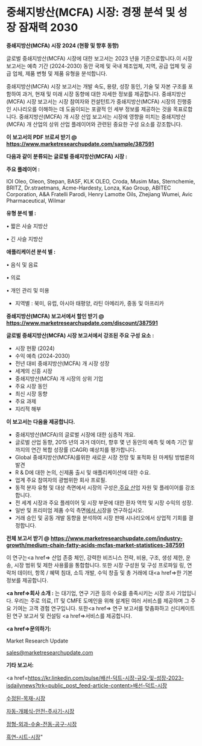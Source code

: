 # 중쇄지방산(MCFA) 시장: 경쟁 분석 및 성장 잠재력 2030

<strong>중쇄지방산(MCFA) 시장 2024 (현황 및 향후 동향)</strong>

글로벌 중쇄지방산(MCFA) 시장에 대한 보고서는 2023 년을 기준으로합니다.이 시장 보고서는 예측 기간 (2024-2030) 동안 국제 및 국내 제조업체, 지역, 공급 업체 및 공급 업체, 제품 변형 및 제품 유형을 분석합니다.

중쇄지방산(MCFA) 시장 보고서는 개발 속도, 용량, 성장 동인, 기술 및 자본 구조를 포함하여 과거, 현재 및 미래 시장 동향에 대한 자세한 정보를 제공합니다. 중쇄지방산(MCFA) 시장 보고서는 시장 참여자와 컨설턴트가 중쇄지방산(MCFA) 시장의 진행중인 시나리오를 이해하는 데 도움이되는 포괄적 인 세부 정보를 제공하는 것을 목표로합니다. 중쇄지방산(MCFA) 개 시장 산업 보고서는 시장에 영향을 미치는 중쇄지방산(MCFA) 개 산업의 상위 산업 플레이어와 관련된 중요한 구성 요소를 강조합니다.



<strong>이 보고서의 PDF 브로셔 받기 @ <a href=https://www.marketresearchupdate.com/sample/387591>https://www.marketresearchupdate.com/sample/387591</a></strong>



<strong>다음과 같이 분류되는 글로벌 중쇄지방산(MCFA) 시장 :</strong>



<strong>주요 플레이어 :</strong>

IOI Oleo, Oleon, Stepan, BASF, KLK OLEO, Croda, Musim Mas, Sternchemie, BRITZ, Dr.straetmans, Acme-Hardesty, Lonza, Kao Group, ABITEC Corporation, A&A Fratelli Parodi, Henry Lamotte Oils, Zhejiang Wumei, Avic Pharmaceutical, Wilmar



<strong>유형 분석 별 :</strong>

• 짧은 사슬 지방산

• 긴 사슬 지방산



<strong>애플리케이션 분석 별 :</strong>

• 음식 및 음료

• 의료

• 개인 관리 및 미용

<ul>
  <li>지역별 : 북미, 유럽, 아시아 태평양, 라틴 아메리카, 중동 및 아프리카</li>
</ul>


<strong>중쇄지방산(MCFA) 보고서에서 할인 받기 @ <a href=https://www.marketresearchupdate.com/discount/387591>https://www.marketresearchupdate.com/discount/387591</a></strong>



<strong>글로벌 중쇄지방산(MCFA) 시장 보고서에서 강조된 주요 구성 요소 :</strong>
<ul>
  <li>시장 현황 (2024)</li>
  <li>수익 예측 (2024-2030)</li>
  <li>전년 대비 중쇄지방산(MCFA) 개 시장 성장</li>
  <li>세계의 신흥 시장</li>
  <li>중쇄지방산(MCFA) 개 시장의 상위 기업</li>
  <li>주요 시장 동인</li>
  <li>최신 시장 동향</li>
  <li>주요 과제</li>
  <li>지리적 해부</li>
</ul>


<strong>이 보고서는 다음을 제공합니다.</strong>
<ul>
  <li>중쇄지방산(MCFA)의 글로벌 시장에 대한 심층적 개요.</li>
  <li>글로벌 산업 동향, 2015 년의 과거 데이터, 향후 몇 년 동안의 예측 및 예측 기간 말까지의 연간 복합 성장률 (CAGR) 예상치를 평가합니다.</li>
  <li>Global 중쇄지방산(MCFA)를위한 새로운 시장 전망 및 표적화 된 마케팅 방법론의 발견</li>
  <li>R &amp; D에 대한 논의, 신제품 출시 및 애플리케이션에 대한 수요.</li>
  <li>업계 주요 참여자의 광범위한 회사 프로필.</li>
  <li>동적 분자 유형 및 대상 측면에서 시장의 구성은<a href=> 주요 산</a>업 자원 및 플레이어를 강조합니다.</li>
  <li>전 세계 시장과 주요 플레이어 및 시장 부문에 대한 환자 역학 및 시장 수익의 성장.</li>
  <li>일반 및 프리미엄 제품 수익 측면<a href=>에서 시</a>장을 연구하십시오.</li>
  <li>거래 승인 및 공동 개발 동향을 분석하여 시장 판매 시나리오에서 상업적 기회를 결정합니다.</li>
</ul>



<strong>전체 보고서 받기 @ <a href=https://www.marketresearchupdate.com/industry-growth/medium-chain-fatty-acids-mcfas-market-statistices-387591>https://www.marketresearchupdate.com/industry-growth/medium-chain-fatty-acids-mcfas-market-statistices-387591</a></strong>

이 연구는<a href=> 산업 존중</a> 체인, 강력한 비즈니스 전략, 비용, 구조, 생성 제한, 운송, 시장 범위 및 제한 사용률을 통합합니다. 또한 시장 구성원 및 구성 프로파일 링, 연락처 데이터, 항목 / 혜택 침대, 소득 개발, 수익 창출 및 총 거래에 대<a href=>한 기본 </a>정보를 제공합니다.



<strong><a href=>회사 소</a>개 :</strong>
는 대기업, 연구 기관 등의 수요를 충족시키는 시장 조사 기업입니다. 우리는 주로 의료, IT 및 CMFE 도메인을 위해 설계된 여러 서비스를 제공하며 그 주요 기여는 고객 경험 연구입니다. 또한<a href=> 연구 보</a>고서를 맞춤화하고 신디케이트 된 연구 보고서 및 컨설팅 <a href=>서비스</a>를 제공합니다.



<strong><a href=>문의하기:</a></strong>

Market Research Update

sales@marketresearchupdate.com



<strong>기타 보고서:</strong>

<a href=https://kr.linkedin.com/pulse/배선-덕트-시장-규모-및-성장-2023-isdailynews?trk=public_post_feed-article-content>배선-덕트-시장</a>

<a href=https://www.linkedin.com/pulse/수정된-목재-시장-현재-및-미래-성장-2029-consumer-connection-chronicles-24-/>수정된-목재-시장</a>

<a href=https://www.linkedin.com/pulse/자동-개폐식-안전-주사기-시장-현재-및-미래-성장-2029-consumer-connection-compendium-ana-p8wsf/>자동-개폐식-안전-주사기-시장</a>

<a href=https://www.linkedin.com/pulse/정형-외과-수술-전동-공구-시장-경쟁-분석-및-성장-잠재력-2029-x1l8f/>정형-외과-수술-전동-공구-시장</a>

<a href=https://www.linkedin.com/pulse/흑연-시트-시장-세분화-연구-및-목표-고객2030년-survey-savvy-insights-360-analysis-4pbqc/>흑연-시트-시장</a>"
